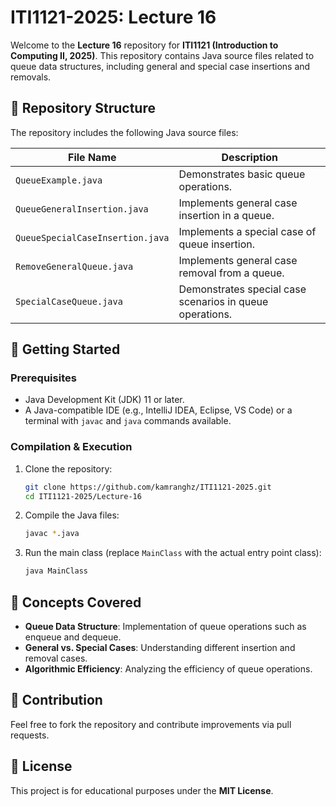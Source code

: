 # ITI1121-2025: Lecture 16

Welcome to the **Lecture 16** repository for **ITI1121 (Introduction to Computing II, 2025)**. This repository contains Java source files related to queue data structures, including general and special case insertions and removals.

## 📂 Repository Structure

The repository includes the following Java source files:

| File Name                      | Description |
|--------------------------------|-------------|
| `QueueExample.java`            | Demonstrates basic queue operations. |
| `QueueGeneralInsertion.java`   | Implements general case insertion in a queue. |
| `QueueSpecialCaseInsertion.java` | Implements a special case of queue insertion. |
| `RemoveGeneralQueue.java`      | Implements general case removal from a queue. |
| `SpecialCaseQueue.java`        | Demonstrates special case scenarios in queue operations. |

## 🚀 Getting Started

### Prerequisites
- Java Development Kit (JDK) 11 or later.
- A Java-compatible IDE (e.g., IntelliJ IDEA, Eclipse, VS Code) or a terminal with `javac` and `java` commands available.

### Compilation & Execution

1. Clone the repository:
   ```sh
   git clone https://github.com/kamranghz/ITI1121-2025.git
   cd ITI1121-2025/Lecture-16
   ```

2. Compile the Java files:
   ```sh
   javac *.java
   ```

3. Run the main class (replace `MainClass` with the actual entry point class):
   ```sh
   java MainClass
   ```

## 📖 Concepts Covered
- **Queue Data Structure**: Implementation of queue operations such as enqueue and dequeue.
- **General vs. Special Cases**: Understanding different insertion and removal cases.
- **Algorithmic Efficiency**: Analyzing the efficiency of queue operations.

## 🔧 Contribution
Feel free to fork the repository and contribute improvements via pull requests.

## 📜 License
This project is for educational purposes under the **MIT License**.

